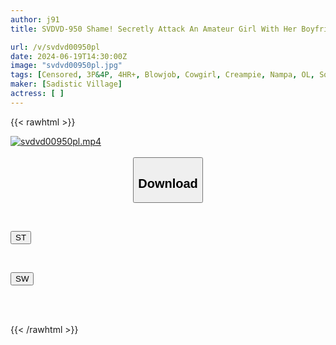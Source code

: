 ```yaml
---
author: j91
title: SVDVD-950 Shame! Secretly Attack An Amateur Girl With Her Boyfriend With A Machine Vibrator! 25 Amateur VS Machine Vibrator A Special Magic Mirror Studio Is Set Up In A Super Cheap Izakaya. An Office Lady With Beautiful Legs Who Wears Pumps All Day During Her New Employee Training Endures A Crab-Legged Piston.

url: /v/svdvd00950pl
date: 2024-06-19T14:30:00Z
image: "svdvd00950pl.jpg"
tags: [Censored, 3P&4P, 4HR+, Blowjob, Cowgirl, Creampie, Nampa, OL, Squirting, Toy, Vibe]
maker: [Sadistic Village]
actress: [ ]
---
```



{{< rawhtml >}}

<div class="video" data-videoid="rkjO1X2GL2Tbmm4">
    <a href="javascript:;">
        <img src="/v/svdvd00950pl/svdvd00950pl.jpg" width="WIDTH" height="HEIGHT" alt="svdvd00950pl.mp4" loading="lazy">
    </a>
</div>

<script type="text/javascript" src="https://j91.asia/asset/on-demand-st.js"></script>

<br>
  <link rel="stylesheet" href="https://j91.asia/asset/bs5.css">
  
  <center>
  <button class="btn btn-primary" type="button" data-bs-toggle="collapse" data-bs-target=".multi-collapse" aria-expanded="false" aria-controls="multiCollapseExample1 multiCollapseExample2"><h2>Download</h2></button></center>
</p>
<div class="row">
  <div class="col">
    <div class="collapse multi-collapse" id="multiCollapseExample1">
      <div class="card card-body">
	      	      <br>
<div class="buttons">  
<p><a href="/v/svdvd00950pl/st.html" target="_blank"><button class="btn-hover color-3"><i class="fa fa-download"></i> ST</button></a></p></div>
    </div>
  </div>
</div>
  <div class="col">
    <div class="collapse multi-collapse" id="multiCollapseExample2">
      <div class="card card-body">
	      <br>
<div class="buttons">
<p><a href="/v/svdvd00950pl/sw.html" target="_blank"><button class="btn-hover color-2"><i class="fa fa-download"></i> SW</button></a></p></div>
<br><br>
      </div>
    </div>
  </div>
</div>

{{< /rawhtml >}}